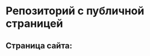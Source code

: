 # Репозиторий с публичной страницей
## Страница сайта:
<!-- Здесь будет ссылка на публичную страницу -->
